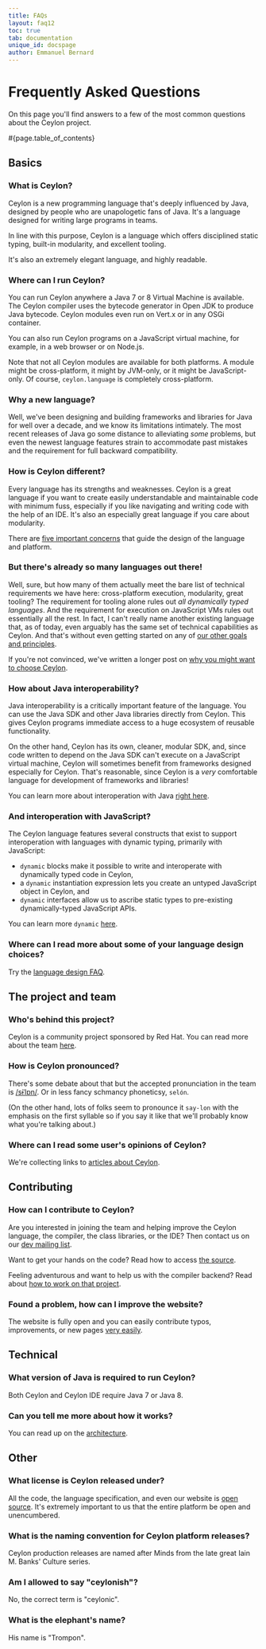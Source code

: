 ```yaml
---
title: FAQs 
layout: faq12
toc: true
tab: documentation
unique_id: docspage
author: Emmanuel Bernard
---
```


# Frequently Asked Questions

On this page you'll find answers to a few of the most common 
questions about the Ceylon project.  

#{page.table_of_contents}

## Basics

### What is Ceylon?

Ceylon is a new programming language that's deeply influenced 
by Java, designed by people who are unapologetic fans of Java. 
It's a language designed for writing large programs in teams.

In line with this purpose, Ceylon is a language which offers 
disciplined static typing, built-in modularity, and excellent
tooling.

It's also an extremely elegant language, and highly readable.

### Where can I run Ceylon?

You can run Ceylon anywhere a Java 7 or 8 Virtual Machine is 
available. The Ceylon compiler uses the bytecode generator 
in Open JDK to produce Java bytecode. Ceylon modules even
run on Vert.x or in any OSGi container.

You can also run Ceylon programs on a JavaScript virtual 
machine, for example, in a web browser or on Node.js. 

Note that not all Ceylon modules are available for both 
platforms. A module might be cross-platform, it might by 
JVM-only, or it might be JavaScript-only. Of course, 
`ceylon.language` is completely cross-platform.

### Why a new language?

Well, we've been designing and building frameworks and 
libraries for Java for well over a decade, and we know its 
limitations intimately. The most recent releases of Java go 
some distance to alleviating _some_ problems, but even the 
newest language features strain to accommodate past mistakes 
and the requirement for full backward compatibility.

### How is Ceylon different?

Every language has its strengths and weaknesses. Ceylon is a 
great language if you want to create easily understandable
and maintainable code with minimum fuss, especially if you
like navigating and writing code with the help of an IDE. 
It's also an especially great language if you care about 
modularity.

There are [five important concerns](/blog/2012/01/10/goals/)
that guide the design of the language and platform.

### But there's already so many languages out there!

Well, sure, but how many of them actually meet the bare list 
of technical requirements we have here: cross-platform 
execution, modularity, great tooling? The requirement for 
tooling alone rules out _all dynamically typed languages_. 
And the requirement for execution on JavaScript VMs rules out 
essentially all the rest. In fact, I can't really name another 
existing language that, as of today, even arguably has the 
same set of technical capabilities as Ceylon. And that's 
without even getting started on any of 
[our other goals and principles](/blog/2012/01/10/goals).

If you're not convinced, we've written a longer post on 
[why you might want to choose Ceylon](http://ceylon-lang.org/blog/2015/10/27/why/). 

### How about Java interoperability?

Java interoperability is a critically important feature of 
the language. You can use the Java SDK and other Java 
libraries directly from Ceylon. This gives Ceylon programs 
immediate access to a huge ecosystem of reusable functionality.

On the other hand, Ceylon has its own, cleaner, modular SDK, 
and, since code written to depend on the Java SDK can't execute 
on a JavaScript virtual machine, Ceylon will sometimes benefit 
from frameworks designed especially for Ceylon. That's 
reasonable, since Ceylon is a _very_ comfortable language 
for development of frameworks and libraries!

You can learn more about interoperation with Java 
[right here](../tour/interop/).

### And interoperation with JavaScript?

The Ceylon language features several constructs that exist 
to support interoperation with languages with dynamic typing,
primarily with JavaScript:

- `dynamic` blocks make it possible to write and interoperate
  with dynamically typed code in Ceylon,
- a `dynamic` instantiation expression lets you create an
  untyped JavaScript object in Ceylon, and
- `dynamic` interfaces allow us to ascribe static types to
  pre-existing dynamically-typed JavaScript APIs.

You can learn more `dynamic` [here](../tour/dynamic).

### Where can I read more about some of your language design choices?

Try the [language design FAQ](language-design).

## The project and team

### Who's behind this project?

Ceylon is a community project sponsored by Red Hat. You can
read more about the team [here](/community/team/).

### How is Ceylon pronounced?

There's some debate about that but the accepted pronunciation 
in the team is [/sɨˈlɒn/](http://en.wikipedia.org/wiki/Wikipedia:IPA_for_English#Key).
Or in less fancy schmancy phoneticsy, `selón`. 

(On the other hand, lots of folks seem to pronounce it 
`say-lon` with the emphasis on the first syllable so if you 
say it like that we'll probably know what you're talking 
about.) 

### Where can I read some user's opinions of Ceylon?

We're collecting links to [articles about Ceylon](/community/articles).

## Contributing

### How can I contribute to Ceylon?

Are you interested in joining the team and helping improve 
the Ceylon language, the compiler, the class libraries, or 
the IDE? Then contact us on our 
[dev mailing list](http://groups.google.com/group/ceylon-dev).

Want to get your hands on the code? Read how to access 
[the source](/code/source/).

Feeling adventurous and want to help us with the compiler 
backend? Read about [how to work on that project](/code).

### Found a problem, how can I improve the website?

The website is fully open and you can easily contribute 
typos, improvements, or new pages [very easily](/code/website). 

## Technical

### What version of Java is required to run Ceylon?

Both Ceylon and Ceylon IDE require Java 7 or Java 8.

### Can you tell me more about how it works?

You can read up on the [architecture](/code/architecture).

## Other

### What license is Ceylon released under?

All the code, the language specification, and even our website 
is [open source](/code/licenses). It's extremely important to 
us that the entire platform be open and unencumbered.

### What is the naming convention for Ceylon platform releases?

Ceylon production releases are named after Minds from the late 
great Iain M. Banks' Culture series.

### Am I allowed to say "ceylonish"?

No, the correct term is "ceylonic".

### What is the elephant's name?

His name is "Trompon".
